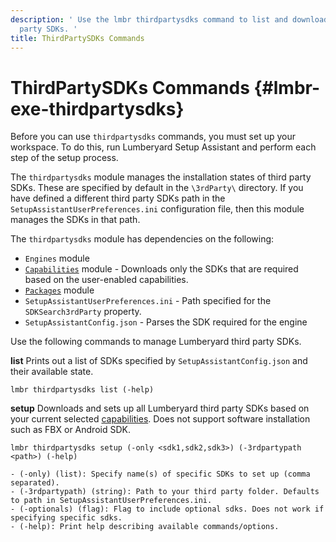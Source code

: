 ```yaml
---
description: ' Use the lmbr thirdpartysdks command to list and download Lumberyard third
  party SDKs. '
title: ThirdPartySDKs Commands
---
```

# ThirdPartySDKs Commands {#lmbr-exe-thirdpartysdks}

Before you can use `thirdpartysdks` commands, you must set up your workspace\. To do this, run Lumberyard Setup Assistant and perform each step of the setup process\.

The `thirdpartysdks` module manages the installation states of third party SDKs\. These are specified by default in the `\3rdParty\` directory\. If you have defined a different third party SDKs path in the `SetupAssistantUserPreferences.ini` configuration file, then this module manages the SDKs in that path\.

The `thirdpartysdks` module has dependencies on the following:
+ `Engines` module
+ [`Capabilities`](/docs/userguide/lmbr-exe-capabilities.md) module - Downloads only the SDKs that are required based on the user\-enabled capabilities\.
+ [`Packages`](/docs/userguide/lmbr-exe-packages.md) module
+ `SetupAssistantUserPreferences.ini` - Path specified for the `SDKSearch3rdParty` property\.
+ `SetupAssistantConfig.json` - Parses the SDK required for the engine

Use the following commands to manage Lumberyard third party SDKs\.

**list**
Prints out a list of SDKs specified by `SetupAssistantConfig.json` and their available state\.

```
lmbr thirdpartysdks list (-help)
```

**setup**
Downloads and sets up all Lumberyard third party SDKs based on your current selected [capabilities](/docs/userguide/lmbr-exe-capabilities.md)\. Does not support software installation such as FBX or Android SDK\.

```
lmbr thirdpartysdks setup (-only <sdk1,sdk2,sdk3>) (-3rdpartypath <path>) (-help)

- (-only) (list): Specify name(s) of specific SDKs to set up (comma separated).
- (-3rdpartypath) (string): Path to your third party folder. Defaults to path in SetupAssistantUserPreferences.ini.
- (-optionals) (flag): Flag to include optional sdks. Does not work if specifying specific sdks.
- (-help): Print help describing available commands/options.
```